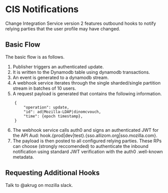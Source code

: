 # CIS Notifications

Change Integration Service version 2 features outbound hooks to notify relying parties that the user
profile may have changed.

## Basic Flow 

The basic flow is as follows.

1. Publisher triggers an authenticated update.
2. It is written to the Dynamodb table using dynamodb transactions. 
3. An event is generated to a dynamodb stream.
4. A webhook service iterates through the single sharded/single partition stream in batches of 10 users.
5. A request payload is generated that contains the following information.
```
    {
        "operation": update,
        "id": ad|Mozilla-LDAP|dinomcvouch,
        "time": {epoch timestamp},
    }
```
6.  The webhook service calls auth0 and signs an authenticated JWT for the API Aud: hook.{prod|dev|test}.{sso.allizom.org|sso.mozilla.com}.
7.  The payload is then posted to all configured relying parties.  These RPs can choose (strongly reccomended) to authenticate the inbound notification using standard JWT verification with the auth0 .well-known metadata.

## Requesting Additional Hooks 

Talk to @akrug on mozilla slack.

